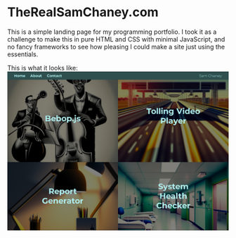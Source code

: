 # TheRealSamChaney.com

This is a simple landing page for my programming portfolio. I took it as a challenge to make this in pure HTML and CSS with minimal JavaScript, and no fancy frameworks to see how pleasing I could make a site just using the essentials. 

This is what it looks like:
![screenshot](TheRealSamChaney.png)
